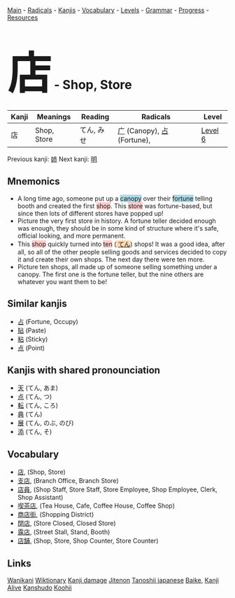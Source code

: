 <style> bigfont {font-size: 100px}</style>
[Main](../README.md) -
[Radicals](../radicals.md) -
[Kanjis](../kanjis.md) -
[Vocabulary](../vocabulary.md) -
[Levels](../levels.md) -
[Grammar](../grammar.md) - 
[Progress](../progress.md) -
[Resources](../resources.md)
# <bigfont> 店</bigfont> - Shop, Store 

| Kanji | Meanings | Reading | Radicals | Level |
| --- | --- | --- | --- | --- |
| 店 | Shop, Store | てん, みせ | [广](../radicals/广.md) (Canopy), [占](../radicals/占.md) (Fortune),  | [Level 6](../levels/wk_level6.md) |

Previous kanji: [姉](姉.md) Next kanji: [明](明.md) 

## Mnemonics
 * A long time ago, someone put up a <span style="background-color:#ADD8E6"> canopy</span> over their <span style="background-color:#ADD8E6"> fortune</span> telling booth and created the first <span style="background-color:#ffcccb"> shop</span>. This <span style="background-color:#ffcccb"> store</span> was fortune-based, but since then lots of different stores have popped up!
* Picture the very first store in history. A fortune teller decided enough was enough, they should be in some kind of structure where it's safe, official looking, and more permanent.
* This <span style="background-color:#ffcccb"> shop</span> quickly turned into <span style="background-color:#ffcccb"> ten</span> (<span style="background-color:#fed8b1"> [てん](https://jisho.org/search/てん)</span>) shops! It was a good idea, after all, so all of the other people selling goods and services decided to copy it and create their own shops. The next day there were ten more.
* Picture ten shops, all made up of someone selling something under a canopy. The first one is the fortune teller, but the nine others are whatever you want them to be!


## Similar kanjis
 * [占](占.md) (Fortune, Occupy)
* [貼](貼.md) (Paste)
* [粘](粘.md) (Sticky)
* [点](点.md) (Point)



## Kanjis with shared pronounciation
 * [天](天.md) (てん, あま)
* [点](点.md) (てん, つ)
* [転](転.md) (てん, ころ)
* [典](典.md) (てん)
* [展](展.md) (てん, のぶ, のび)
* [添](添.md) (てん, そ)



## Vocabulary
 * [店](../vocabulary/店.md), (Shop, Store)
* [支店](../vocabulary/店.md), (Branch Office, Branch Store)
* [店員](../vocabulary/店.md), (Shop Staff, Store Staff, Store Employee, Shop Employee, Clerk, Shop Assistant)
* [喫茶店](../vocabulary/店.md), (Tea House, Cafe, Coffee House, Coffee Shop)
* [商店街](../vocabulary/店.md), (Shopping District)
* [閉店](../vocabulary/店.md), (Store Closed, Closed Store)
* [露店](../vocabulary/店.md), (Street Stall, Stand, Booth)
* [店舗](../vocabulary/店.md), (Shop, Store, Shop Counter, Store Counter)




## Links 


[Wanikani](https://www.wanikani.com/kanji/店)
[Wiktionary](https://en.wiktionary.org/wiki/店)
[Kanji damage](http://www.kanjidamage.com/kanji/search?utf8=✓&q=店)
[Jitenon](https://jitenon.com/kanji/店)
[Tanoshii japanese](https://www.tanoshiijapanese.com/dictionary/kanji.cfm?k=店)
[Baike](https://baike.baidu.com/item/店),
[Kanji Alive](https://app.kanjialive.com/店)
[Kanshudo](https://www.kanshudo.com/searchmn?q=店)
[Koohii](https://kanji.koohii.com/study/kanji/店)
